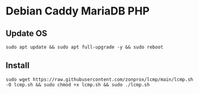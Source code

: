 # Debian Caddy MariaDB PHP

## Update OS
`sudo apt update && sudo apt full-upgrade -y && sudo reboot`

## Install
`sudo wget https://raw.githubusercontent.com/zonprox/lcmp/main/lcmp.sh -O lcmp.sh && sudo chmod +x lcmp.sh && sudo ./lcmp.sh`
